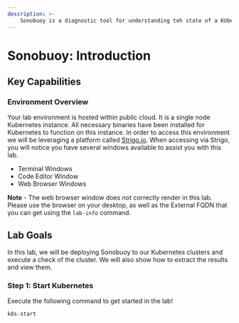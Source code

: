 ```yaml
---
description: >-
    Sonobuoy is a diagnostic tool for understanding teh state of a KUbernetes cluster through conformance and recommended configuration tests.
---
```


# Sonobuoy: Introduction

## Key Capabilities


### Environment Overview

Your lab environment is hosted within public cloud. It is a single node Kubernetes instance. All necessary binaries have been installed for Kubernetes to function on this instance. In order to access this environment we will be leveraging a platform called [Strigo.io](https://strigo.io). When accessing via Strigo, you will notice you have several windows available to assist you with this lab.

* Terminal Windows
* Code Editor Window
* Web Browser Windows

**Note** - The web browser window does not correctly render in this lab. Please use the browser on your desktop, as well as the External FQDN that you can get using the `lab-info` command.

## Lab Goals

In this lab, we will be deploying Sonobuoy to our Kubernetes clusters and execute a check of the cluster. We will also show how to extract the results and view them.

### Step 1: Start Kubernetes

Execute the following command to get started in the lab!

```bash
k8s-start
```